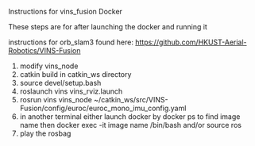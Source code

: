 Instructions for vins_fusion Docker

These steps are for after launching the docker and running it

instructions for orb_slam3 found here: https://github.com/HKUST-Aerial-Robotics/VINS-Fusion

1. modify vins_node
2. catkin build in catkin_ws directory
3. source devel/setup.bash
4. roslaunch vins vins_rviz.launch
5. rosrun vins vins_node ~/catkin_ws/src/VINS-Fusion/config/euroc/euroc_mono_imu_config.yaml 
6. in another terminal either launch docker by docker ps to find image name then docker exec -it image name /bin/bash and/or source ros
7. play the rosbag
